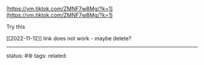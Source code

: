 [https://vm.tiktok.com/ZMNF7w8Mg/?k=1](https://vm.tiktok.com/ZMNF7w8Mg/?k=1)  
  
Try this

[[2022-11-12]] link does not work - maybe delete?

---
status: #⚙️ 
tags: 
related: 
